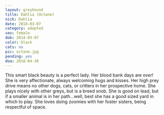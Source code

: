 ```yaml
---
layout: greyhound
title: Dahlia (Octane)
nick: Dahlia
date: 2018-03-07
category: adopted
sex: female
dob: 2014-03-07
color: black
cats: no
pic: octane.jpg
pending: yes
doa: 2018-04-30
---
```


This smart black beauty is a perfect lady. Her blood bank days are over! She is very
affectionate, always welcoming hugs and kisses.  Her high prey drive means no other dogs,
cats, or critters in her prospective home. She plays nicely with other greys, but is a breed
snob. She is good on lead, but if a smaller animal is in her path...well, best she has a good
sized yard in which to play. She loves doing zoomies with her foster sisters, being
respectful of space.

